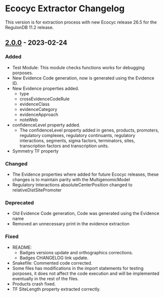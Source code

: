 # Ecocyc Extractor Changelog

This version is for extraction process with new Ecocyc release 26.5 for the RegulonDB 11.2 release.

## [2.0.0](https://github.com/regulondbunam/ecocyc-extractor/releases/tag/2.0.0) - 2023-02-24

### Added

- Test Module: This module checks functions works for debugging porposes.
- New Evidence Code generation, now is generated using the Evidence ID.
- New Evidence properties added.
  - type
  - crossEvidenceCodeRule
  - evidenceClass
  - evidenceCategory
  - evidenceApproach
  - noteWeb
- confidenceLevel property added.
  - The confidenceLevel property added in genes, products, promoters, regulatory complexes, regulatory continuants, regulatory interactions, segments, sigma factors, terminators, sites, transcription factors and transcription units.
- Symmetry TF property

### Changed

- The Evidence properties where added for future Ecocyc releases, these changes is to maintain parity with the MultigenomicModel
- Regulatory Interactions absoluteCenterPosition changed to relativeDistSitePromoter

### Deprecated

- Old Evidence Code generation, Code was generated using the Evidence name
- Removed an unnecessary print in the evidence extraction

### Fixed

- README:
  - Badges versions update and orthographics corrections.
  - Badges CHANGELOG link update.
- Snakefile: Commented code corrected.
- Some files has modifications in the import statements for testing porposes, it does not affect the code execution and will be implemented eventually in the rest of the files.
- Products crash fixed.
- TF SiteLength property extracted correctly.
